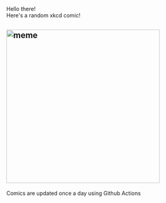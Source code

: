 Hello there! <br>Here's a random xkcd comic!<br>
## <img src="https://imgs.xkcd.com/comics/picture_a_grassy_field.png" alt="meme" width="400"/><br>
Comics are updated once a day using Github Actions